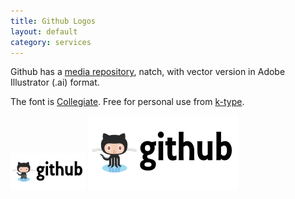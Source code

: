 ```yaml
---
title: Github Logos
layout: default
category: services
---
```


Github has a [media repository](https://github.com/github/media), natch, with vector version in Adobe Illustrator \(.ai\) format.

The font is [Collegiate](http://www.myfonts.com/fonts/k-type/collegiate/?ref=hackerlogos).  Free for personal use from [k-type](http://www.k-type.com/fonts/collegiate/).

![120x60 github logo](github-120x60.png) ![120x60 github logo](github-ar21.svg)

